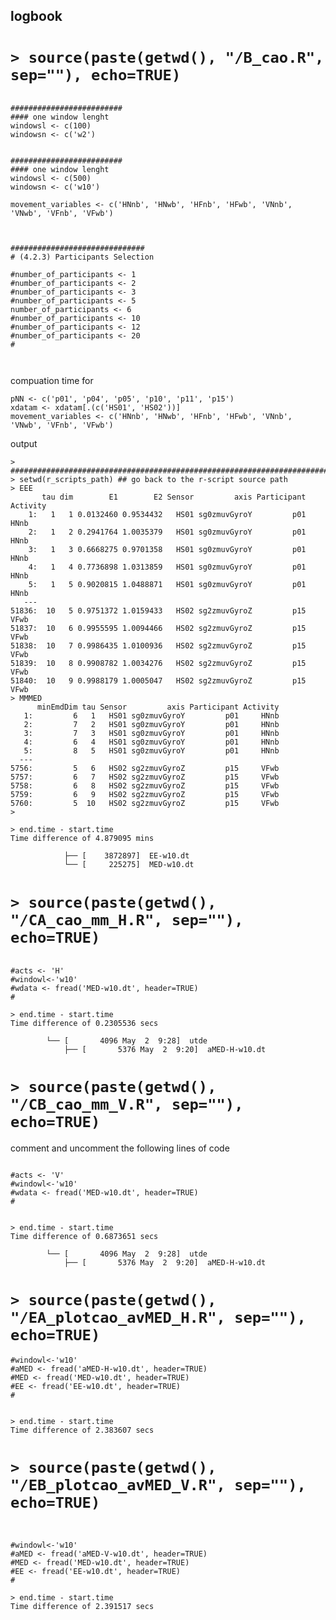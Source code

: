 logbook
---







# `> source(paste(getwd(), "/B_cao.R", sep=""), echo=TRUE)`

```

#########################
#### one window lenght
windowsl <- c(100)
windowsn <- c('w2')


#########################
#### one window lenght
windowsl <- c(500)
windowsn <- c('w10')

movement_variables <- c('HNnb', 'HNwb', 'HFnb', 'HFwb', 'VNnb', 'VNwb', 'VFnb', 'VFwb')



##############################
# (4.2.3) Participants Selection

#number_of_participants <- 1
#number_of_participants <- 2
#number_of_participants <- 3
#number_of_participants <- 5
number_of_participants <- 6
#number_of_participants <- 10
#number_of_participants <- 12
#number_of_participants <- 20
#



```




compuation time for
```
pNN <- c('p01', 'p04', 'p05', 'p10', 'p11', 'p15')
xdatam <- xdatam[.(c('HS01', 'HS02'))] 
movement_variables <- c('HNnb', 'HNwb', 'HFnb', 'HFwb', 'VNnb', 'VNwb', 'VFnb', 'VFwb')
```




output


```
> ################################################################################
> setwd(r_scripts_path) ## go back to the r-script source path
> EEE
       tau dim        E1        E2 Sensor         axis Participant Activity
    1:   1   1 0.0132460 0.9534432   HS01 sg0zmuvGyroY         p01     HNnb
    2:   1   2 0.2941764 1.0035379   HS01 sg0zmuvGyroY         p01     HNnb
    3:   1   3 0.6668275 0.9701358   HS01 sg0zmuvGyroY         p01     HNnb
    4:   1   4 0.7736898 1.0313859   HS01 sg0zmuvGyroY         p01     HNnb
    5:   1   5 0.9020815 1.0488871   HS01 sg0zmuvGyroY         p01     HNnb
   ---                                                                     
51836:  10   5 0.9751372 1.0159433   HS02 sg2zmuvGyroZ         p15     VFwb
51837:  10   6 0.9955595 1.0094466   HS02 sg2zmuvGyroZ         p15     VFwb
51838:  10   7 0.9986435 1.0100936   HS02 sg2zmuvGyroZ         p15     VFwb
51839:  10   8 0.9908782 1.0034276   HS02 sg2zmuvGyroZ         p15     VFwb
51840:  10   9 0.9988179 1.0005047   HS02 sg2zmuvGyroZ         p15     VFwb
> MMMED
      minEmdDim tau Sensor         axis Participant Activity
   1:         6   1   HS01 sg0zmuvGyroY         p01     HNnb
   2:         7   2   HS01 sg0zmuvGyroY         p01     HNnb
   3:         7   3   HS01 sg0zmuvGyroY         p01     HNnb
   4:         6   4   HS01 sg0zmuvGyroY         p01     HNnb
   5:         8   5   HS01 sg0zmuvGyroY         p01     HNnb
  ---                                                       
5756:         5   6   HS02 sg2zmuvGyroZ         p15     VFwb
5757:         6   7   HS02 sg2zmuvGyroZ         p15     VFwb
5758:         6   8   HS02 sg2zmuvGyroZ         p15     VFwb
5759:         6   9   HS02 sg2zmuvGyroZ         p15     VFwb
5760:         5  10   HS02 sg2zmuvGyroZ         p15     VFwb
> 
```

```
> end.time - start.time
Time difference of 4.879095 mins
```


 

```
            ├── [    3872897]  EE-w10.dt
            └── [     225275]  MED-w10.dt

```

















#  `> source(paste(getwd(), "/CA_cao_mm_H.R", sep=""), echo=TRUE)`

```

#acts <- 'H'
#windowl<-'w10'
#wdata <- fread('MED-w10.dt', header=TRUE)
#
```


```
> end.time - start.time
Time difference of 0.2305536 secs
```




```
        └── [       4096 May  2  9:28]  utde
            ├── [       5376 May  2  9:20]  aMED-H-w10.dt
```









# `> source(paste(getwd(), "/CB_cao_mm_V.R", sep=""), echo=TRUE)`


comment and uncomment the following lines of code
```

#acts <- 'V'
#windowl<-'w10'
#wdata <- fread('MED-w10.dt', header=TRUE)
#
```


```

> end.time - start.time
Time difference of 0.6873651 secs

```

```
        └── [       4096 May  2  9:28]  utde
            ├── [       5376 May  2  9:20]  aMED-H-w10.dt
```














# `> source(paste(getwd(), "/EA_plotcao_avMED_H.R", sep=""), echo=TRUE)`

```
#windowl<-'w10'
#aMED <- fread('aMED-H-w10.dt', header=TRUE)
#MED <- fread('MED-w10.dt', header=TRUE)
#EE <- fread('EE-w10.dt', header=TRUE)
#
```

```

> end.time - start.time
Time difference of 2.383607 secs

```

















# `> source(paste(getwd(), "/EB_plotcao_avMED_V.R", sep=""), echo=TRUE)`


```


#windowl<-'w10'
#aMED <- fread('aMED-V-w10.dt', header=TRUE)
#MED <- fread('MED-w10.dt', header=TRUE)
#EE <- fread('EE-w10.dt', header=TRUE)
#

```






```
> end.time - start.time
Time difference of 2.391517 secs
```



